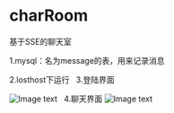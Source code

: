 # charRoom
基于SSE的聊天室

1.mysql：名为message的表，用来记录消息

2.losthost下运行
 
3.登陆界面

![Image text](https://github.com/Rcyan/chatRoom/blob/index.php/img/logo.JPG)
 
4.聊天界面
![Image text](https://github.com/Rcyan/chatRoom/blob/index.php/img/index.JPG)
